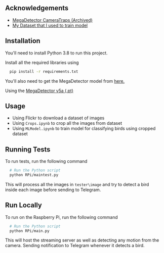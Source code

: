 
## Acknowledgements

 - [MegaDetector CameraTraps (Archived)](https://github.com/microsoft/CameraTraps/blob/main/archive/megadetector.md)
 - [My Dataset that I used to train model](https://drive.google.com/drive/folders/1xhAFhGtBhn50LcQ3_zY3N4ODhk4oT1uu?usp=sharing)
## Installation

You'll need to install Python 3.8 to run this project.

Install all the required libraries using

```bash
  pip install -r requirements.txt
```

You'll also need to get the MegaDetector model from [here.](https://github.com/microsoft/CameraTraps/blob/main/archive/megadetector.md)

Using the [MegaDetector v5a (.pt)](https://github.com/ecologize/CameraTraps/releases/download/v5.0/md_v5a.0.0.pt)
## Usage

- Using Flickr to download a dataset of images
- Using `Crops.ipynb` to crop all the images from dataset
- Using `MLModel.ipynb` to train model for classifying birds using cropped dataset
## Running Tests

To run tests, run the following command

```bash
  # Run the Python script
  python RPi/maintest.py
```

This will process all the images in `tester\image` and try to detect a bird inside each image before sending to Telegram.
## Run Locally

To run on the Raspberry Pi, run the following command

```bash
  # Run the Python script
  python RPi/main.py
```

This will host the streaming server as well as detecting any motion from the camera. Sending notification to Telegram whenever it detects a bird.
